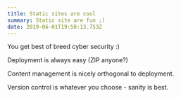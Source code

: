 ```yaml
---
title: Static sites are cool
summary: Static site are fun ;)
date: 2019-06-01T19:50:13.753Z
---
```

You get best of breed cyber security :)

Deployment is always easy (ZIP anyone?)

Content management is nicely orthogonal to deployment.

Version control is whatever you choose - sanity is best.

